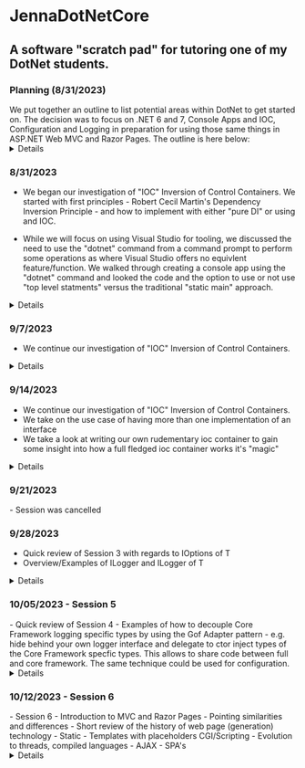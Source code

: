 # JennaDotNetCore

## A software "scratch pad" for tutoring one of my DotNet students.

### Planning (8/31/2023)

<summary>We put together an outline to list potential areas within DotNet to get started on.
The decision was to focus on .NET 6 and 7, Console Apps and IOC, Configuration and Logging in 
preparation for using those same things in ASP.NET Web MVC and Razor Pages.
The outline is here below:</summary>

<details>

- .NET (Full Framework) Old/Legacy (4.8?)
- .NET (Core - the new stuff)
	- Core 1
	-	Core 2
	-	Core 3
	-	Core 4 (Microsoft skipped to avoid confusion with Full Framework)
	-	5  - Out of Support - Dropped "core" now just ".NET"
	-	6 - LTS (3 year)
	-	7 - STS (1 year)
	-	8 - Preview out soon?
	
- Tooling
	- Visual Studio (Windows only, Community)
	- Visual Studio for Mac
	- VS Code (free, portable)
		- fallback to the command line
			- demo
	- Jetbrains - Rider (Python IDE PyCharm)
	
- Console Apps
- 	Focus here is on Host.GetDefaultBuilder()
	- 	Convers things that are used in all .NET (Core) applications such as
	- 	Configuration, 
	- 	Logging, 
	- 	IOC - Inversion of Control - 
	- 	BackGround Versus Console

- Web Apps
	- 	An overview of the difference between MVC and Razor
	- 	MVC
	- 	Razor Pages
	- 	An overview of SOAP versus Rest - History of API Development (WCF)
	- 	(REST) API
	- 	SPA's  - JavaScript - Angular, Vue, React
	- 	Blazer

- BackgroundServices
	- 	Plain
	- 	Windows Service
	- 	Linux Daemon
	- 	Other deployment models for the cloud

- Database
	- 	Sql Server - stand alone server, "localdb"
	- 	Sqlite

- "Greenfield" Development
- "Brownfield" Development

</details>

### 8/31/2023 

<summary>

- We began our investigation of "IOC" Inversion of Control Containers.
We started with first principles - Robert Cecil Martin's Dependency
Inversion Principle - and how to implement with either "pure DI" or
using and IOC.

- While we will focus on using Visual Studio for tooling, we discussed the need to use the 
"dotnet" command from a command prompt to perform some operations as where Visual
Studio offers no equivlent feature/function.  We walked through creating
a console app using the "dotnet" command and looked the code and the option to use or not 
use "top level statments" versus the traditional "static main" approach.


</summary>
<details>

- See the ConsoleAppDip1 project
- see https://blog.ploeh.dk/2014/06/10/pure-di/
	- I highly recommend this guys's book on DI

</details>

### 9/7/2023 

<summary>

- We continue our investigation of "IOC" Inversion of Control Containers.

</summary>
<details>
- We reviewed Jenna's investigation/coding of interfaces and concrete classes
- We (accidently) ran into the use case of having more than one implementation of an 
- interface
</details>

### 9/14/2023 

<summary>

- We continue our investigation of "IOC" Inversion of Control Containers.
- We take on the use case of having more than one implementation of an interface
- We take a look at writing our own rudementary ioc container to gain some insight into
how a full fledged ioc container works it's "magic"


</summary>
<details>

- See Session3 consoleFromWorker1 as we continue to modify it from Session2.  We also use
app as a segeway into .NET (Core) configuration which is very different and more complex, but
more flexible than .NET Full Framework's app.config and web.config files.

- we'll debug our way through See Session3\IocExample console app in order to debug our own
IOC Container which uses .NET Reflection as is pretty much how any IOC Container is 
implemented.

	- No support for concrete class registration or resolution
	- No support for different lifetimes

</details>

### 9/21/2023
<summary>
- Session was cancelled
</summary>

### 9/28/2023
<summary>

- Quick review of Session 3 with regards to IOptions of T
- Overview/Examples of ILogger and ILogger of T

</summary>
<details>

- IOptions Pattern see https://learn.microsoft.com/en-us/dotnet/core/extensions/options
- Logging see https://learn.microsoft.com/en-us/aspnet/core/fundamentals/logging/?view=aspnetcore-7.0
- debates and trade-offs of .NET (Core) Logging see
https://stackoverflow.com/questions/51345161/should-i-take-ilogger-iloggert-iloggerfactory-or-iloggerprovider-for-a-libra

</details>

### 10/05/2023 - Session 5
<summary>
- Quick review of Session 4 
- Examples of how to decouple Core Framework logging specific types
by using the Gof Adapter pattern - e.g. hide behind your own logger
interface and delegate to ctor inject types of the Core Framework
specfic types.  This allows to share code between full and core framework.
The same technique could be used for configuration.

</summary>

<details>
- Lots of articles books on Gof Patterns, here's one on Adapter
https://www.gofpattern.com/structural/patterns/adapter-pattern.php

</details>

### 10/12/2023 - Session 6
<summary>
- Session 6
	- Introduction to MVC and Razor Pages
	- Pointing similarities and differences
	- Short review of the history of web page (generation) technology
		- Static
		- Templates with placeholders CGI/Scripting
		- Evolution to threads, compiled languages
		- AJAX
		- SPA's
<details>

	- https://en.wikipedia.org/wiki/Model%E2%80%93view%E2%80%93controller

	View Discovery
	- https://learn.microsoft.com/en-us/aspnet/core/mvc/views/overview?view=aspnetcore-6.0
	- https://github.com/dotnet/AspNetCore.Docs/blob/main/aspnetcore/mvc/views/overview.md
	Resources
	- Andrew Lock ASP.NET Core In Action

		- 1st Edition focuss on Controllers (ASP.NET Core 2?)
		- 2nd Edition focuses on Razor Pages (ASP.NET Core 5)
		- 3rd Edition focuses on Razor Pages (ASP.NET Core 7)
		- Blog - https://andrewlock.net/

	- Mike Brind
		- ASP.NET Razor Pages in Action
		- https://www.learnrazorpages.com

	-- API Technology History


1) Static Web Sites - Static Web Pages server from files on disk and returns it to browser

2) Dyanmic Web sites - templates with data placeolders filled in with a scripting language - Pearl, PHP, Python, VBScript/Javasript, etc.  Typcially OS Process per request driven.

	TimeTrackerWebMvc is using this, but rather than a scripting language untyped, slow, it using a statically typed, 	fast language C#.

	Thread per request driven.

3) AJAX - Dynamic Web sites, but with partial page updates from the browser side.
JavaScript would make a call to some server to get new/update data XML. (early 1990's)

4) SPA's  - most or all HTML generated in browser using Javascript including REST API calls to a server.
The REST API calls return JSON

	Angular, React, Vue, and others.


the big differnece between 2 & 3 is the use of an API.  

in the beginning of API's

	POX - Plain Old XML - HTTP form post to call the API, and the API returns XML.

	SOAP - Simple Object ? Protocol - eventually turned into something very, very complecated.

		The downfall of SOAP it use complex XML.

	Something happened, a new way to browse and use the Internet came along and it was weak in supporting XML, but good at supporting Javascript. - What was this?  The cell phone with a browser.

	this drove a change in API's from XML to JSON and REST.






</details>
